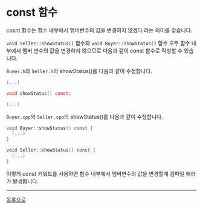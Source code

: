 # const 함수
cosnt 함수는 함수 내부에서 멤버변수의 값을 변경하지 않겠다 라는 의미를 갖습니다.

`void Seller::showStatus()` 함수와 `void Buyer::showStatus()` 함수 모두 함수 내부에서 멤버 변수의 값을 변경하지 않으므로 다음과 같이 const 함수로 작성할 수 있습니다.

`Buyer.h`와 `Seller.h`의 showStatus()를 다음과 같이 수정합니다.
```c
(...)

void showStatus() const;

(...)
```
`Buyer.cpp`와 `Seller.cpp`의 showStatus()를 다음과 같이 수정합니다.

```c
void Buyer::showStatus() const {
  (...)
}
```

```c
void Seller::showStatus() const {
  (...)
}
```

이렇게 const 키워드를 사용하면 함수 내부에서 멤버변수의 값을 변경할때 컴파일 에러가 발생합니다.

---
[목록으로](https://github.com/moosin76/cpp_tutorial)